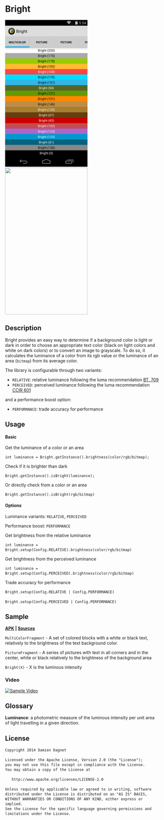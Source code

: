 # Bright

<img src='./bright_screen_sample_multicolor.png' width='270' height='480' />
<img src='./bright_screen_sample_picture.png' width='270' height='480' />

## Description

Bright provides an easy way to determine if a background color is light or dark in order to choose
an appropriate text color (black on light colors and white on dark colors) or to convert an image
to grayscale.
To do so, it calculates the luminance of a color from its rgb value
or the luminance of an area (`bitmap`) from its average color.

The library is configurable through two variants:

* `RELATIVE`: relative luminance following the luma recommendation [BT. 709](http://en.wikipedia.org/wiki/Rec._709)
* `PERCEIVED`: perceived luminance following the luma recommendation [CCIR 601](http://en.wikipedia.org/wiki/CCIR_601)

and a performance boost option:

* `PERFORMANCE`: trade accuracy for performance

## Usage

#### Basic

Get the luminance of a color or an area

    int luminance = Bright.getInstance().brightness(color/rgb/bitmap);

Check if it is brighter than dark

    Bright.getInstance().isBright(luminance);

Or directly check from a color or an area

    Bright.getInstance().isBright(rgb/bitmap)

#### Options

Luminance variants: `RELATIVE`, `PERCEIVED`

Performance boost: `PERFORMANCE`

Get brightness from the relative luminance

    int luminance = Bright.setup(Config.RELATIVE).brightness(color/rgb/bitmap)

Get brightness from the perceived luminance

    int luminance = Bright.setup(Config.PERCEIVED).brightness(color/rgb/bitmap)

Trade accuracy for performance

    Bright.setup(Config.RELATIVE | Config.PERFORMANCE)

    Bright.setup(Config.PERCEIVED | Config.PERFORMANCE)

## Sample

__[APK][Sample Apk] | [Sources][Sample Sources]__

`MultiColorFragment` - A set of colored blocks with a white or black text, relatively to the brightness
of the text background color.

`PictureFragment` - A series of pictures with text in all corners and in the center, white or black
relatively to the brightness of the background area

`Bright(X)` - X is the luminous intensity

### Video

[![Sample Video](http://img.youtube.com/vi/g56IAIRhNGM/0.jpg)](http://youtu.be/g56IAIRhNGM)

## Glossary

__Luminance__: a photometric measure of the luminous intensity
per unit area of light travelling in a given direction.

## License

    Copyright 2014 Damien Dagnet

    Licensed under the Apache License, Version 2.0 (the "License");
    you may not use this file except in compliance with the License.
    You may obtain a copy of the License at

       http://www.apache.org/licenses/LICENSE-2.0

    Unless required by applicable law or agreed to in writing, software
    distributed under the License is distributed on an "AS IS" BASIS,
    WITHOUT WARRANTIES OR CONDITIONS OF ANY KIND, either express or implied.
    See the License for the specific language governing permissions and
    limitations under the License.


[Sample Sources]: https://github.com/damson/Bright/tree/master/sample/src/main/java/com/devddagnet/bright/sample
[Sample Apk]: https://github.com/damson/Bright/raw/master/sample/sample.apk